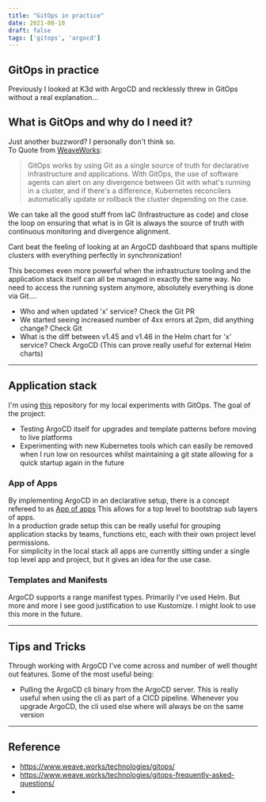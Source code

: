 ```yaml
---
title: "GitOps in practice"
date: 2021-08-10
draft: false
tags: ['gitops', 'argocd']
---
```

## GitOps in practice

Previously I looked at K3d with ArgoCD and recklessly threw in GitOps without a real explanation...

## What is GitOps and why do I need it?

Just another buzzword? I personally don't think so.\
To Quote from [WeaveWorks](https://www.weave.works/technologies/gitops/):
> GitOps works by using Git as a single source of truth for declarative infrastructure and applications. With GitOps, the use of software agents can alert on any divergence between Git with what's running in a cluster, and if there's a difference, Kubernetes reconcilers automatically update or rollback the cluster depending on the case. 

We can take all the good stuff from IaC (Infrastructure as code) and close the loop on ensuring that what is in Git is always the source of truth with continuous monitoring and divergence alignment.

Cant beat the feeling of looking at an ArgoCD dashboard that spans multiple clusters with everything perfectly in synchronization!

This becomes even more powerful when the infrastructure tooling and the application stack itself can all be managed in exactly the same way. No need to access the running system anymore, absolutely everything is done via Git....

- Who and when updated 'x' service? Check the Git PR
- We started seeing increased number of 4xx errors at 2pm, did anything change? Check Git
- What is the diff between v1.45 and v1.46 in the Helm chart for 'x' service? Check ArgoCD (This can prove really useful for external Helm charts)

---
## Application stack
I'm using [this](https://github.com/davidwmcneill/gitops-playground-apps) repository for my local experiments with GitOps. The goal of the project:
- Testing ArgoCD itself for upgrades and template patterns before moving to live platforms
- Experimenting with new Kubernetes tools which can easily be removed when I run low on resources whilst maintaining a git state allowing for a quick startup again in the future

### App of Apps
By implementing ArgoCD in an declarative setup, there is a concept refereed to as [App of apps](https://argoproj.github.io/argo-cd/operator-manual/declarative-setup/#app-of-apps)
This allows for a top level to bootstrap sub layers of apps.\
In a production grade setup this can be really useful for grouping application stacks by teams, functions etc, each with their own project level permissions.\
For simplicity in the local stack all apps are currently sitting under a single top level app and project, but it gives an idea for the use case.

### Templates and Manifests
ArgoCD supports a range manifest types. Primarily I've used Helm. But more and more I see good justification to use Kustomize. I might look to use this more in the future.

---
## Tips and Tricks
Through working with ArgoCD I've come across and number of well thought out features. Some of the most useful being:
- Pulling the ArgoCD cli binary from the ArgoCD server. This is really useful when using the cli as part of a CICD pipeline. Whenever you upgrade ArgoCD, the cli used else where will always be on the same version


---
## Reference
- https://www.weave.works/technologies/gitops/
- https://www.weave.works/technologies/gitops-frequently-asked-questions/
- 